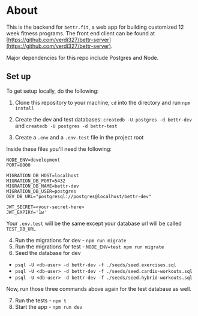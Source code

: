 # About

This is the backend for `bettr.fit`, a web app for building customized 12 week fitness programs.  The front end client can be found at [https://github.com/verdi327/bettr-server](https://github.com/verdi327/bettr-server).

Major dependencies for this repo include Postgres and Node.

## Set up

To get setup locally, do the following:

1. Clone this repository to your machine, `cd` into the directory and run `npm install`
2. Create the dev and test databases: `createdb -U postgres -d bettr-dev` and `createdb -U postgres -d bettr-test`

3. Create a `.env` and a `.env.test` file in the project root

Inside these files you'll need the following:

````
NODE_ENV=development
PORT=8000

MIGRATION_DB_HOST=localhost
MIGRATION_DB_PORT=5432
MIGRATION_DB_NAME=bettr-dev
MIGRATION_DB_USER=postgres
DEV_DB_URL="postgresql://postgres@localhost/bettr-dev"

JWT_SECRET=<your-secret-here>
JWT_EXPIRY='1w'
````

Your `.env.test` will be the same except your database url will be called `TEST_DB_URL`

4. Run the migrations for dev - `npm run migrate`
5. Run the migrations for test - `NODE_ENV=test npm run migrate`
6. Seed the database for dev

* `psql -U <db-user> -d bettr-dev -f ./seeds/seed.exercises.sql`
* `psql -U <db-user> -d bettr-dev -f ./seeds/seed.cardio-workouts.sql`
* `psql -U <db-user> -d bettr-dev -f ./seeds/seed.hybrid-workouts.sql`

Now, run those three commands above again for the test database as well.

7. Run the tests - `npm t`
8. Start the app - `npm run dev`